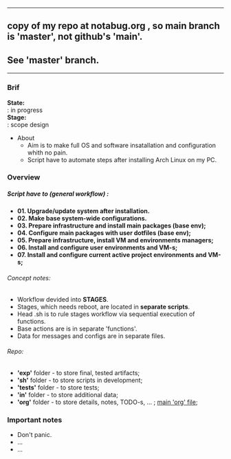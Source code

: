 -----
copy of my repo at notabug.org , so main branch is 'master', not github's 'main'.
-----
## See 'master' branch.
-----
### Brif

**State:**  
: in progress  
**Stage:**  
: scope design  

* About
  - Aim is to make full OS and software insatallation and configuration whith no pain.  
  - Script have to automate steps after installing Arch Linux on my PC.  

### Overview

##### Script have to (general workflow) :
* **01. Upgrade/update system after installation.**  
* **02. Make base system-wide configurations.**  
* **03. Prepare infrastructure and install main packages (base env);**  
* **04. Configure main packages with user dotfiles (base env);**  
* **05. Prepare infrastructure, install VM and environments managers;**  
* **06. Install and configure user environments and VM-s;**  
* **07. Install and configure current active project environments and VM-s;**  

###### Concept notes:
  - Workflow devided into **STAGES**.  
  - Stages, which needs reboot, are located in **separate scripts**.  
  - Head .sh is to rule stages workflow via sequential execution of functions.  
  - Base actions are is in separate 'functions'.  
  - Data for messages and configs are in separate files.  

###### Repo:
  - **'exp'** folder - to store final, tested artifacts;
  - **'sh'** folder - to store scripts in development;
  - **'tests'** folder - to store tests;
  - **'in'** folder - to store additional data;
  - **'org'** folder - to store details, notes, TODO-s, ... ; [main 'org' file](https://notabug.org/myroot/os_install/src/master/ArchLinux_script/org/InstallArchScript.org);

### Important notes

- Don't panic.
- ...
- ...
